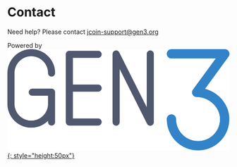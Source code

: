 <!---
hide:
  - navigation
  - toc
--->
# Contact


Need help? Please contact [jcoin-support@gen3.org](mailto:jcoin-support@gen3.org)

Powered by  
[![Gen3_logo](assets/gen3.png){: style="height:50px"}](https://ctds.uchicago.edu/gen3)
